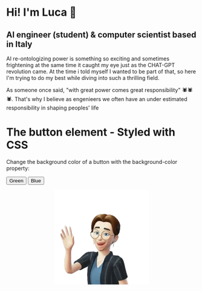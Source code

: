 # Hi! I'm Luca 👋
## AI engineer (student) & computer scientist based in Italy

AI re-ontologizing power is something so exciting and sometimes frightening at the same time it caught my eye just as the CHAT-GPT revolution came. At the time i told myself I wanted to be part of that, so here I'm trying to do my best while diving into such a thrilling field.

As someone once said, "with great power comes great responsibility" 🕷🕷🕷.
That's why I believe as engenieers we often have an under estimated responsibility in shaping peoples' life


<h1>The button element - Styled with CSS</h1>
<p>Change the background color of a button with the background-color property:</p>

<button class="button button1">Green</button>
<button class="button button2">Blue</button>

<p align="center"><img src="images/avatar-HI.png" width="250"></p>
